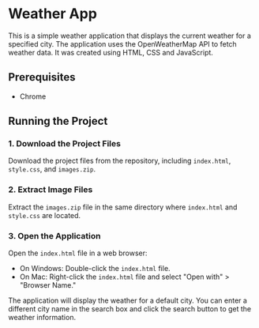 # Weather App

This is a simple weather application that displays the current weather for a specified city. The application uses the OpenWeatherMap API to fetch weather data. It was created using HTML, CSS and JavaScript. 

## Prerequisites

- Chrome

## Running the Project

### 1. Download the Project Files

Download the project files from the repository, including `index.html`, `style.css`, and `images.zip`.

### 2. Extract Image Files

Extract the `images.zip` file in the same directory where `index.html` and `style.css` are located. 

### 3. Open the Application

Open the `index.html` file in a web browser:

- On Windows: Double-click the `index.html` file.
- On Mac: Right-click the `index.html` file and select "Open with" > "Browser Name."

The application will display the weather for a default city. You can enter a different city name in the search box and click the search button to get the weather information.
